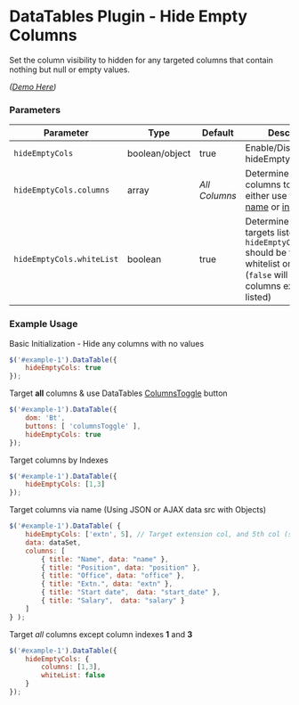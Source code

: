 # DataTables Plugin - Hide Empty Columns #

Set the column visibility to hidden for any targeted columns that contain nothing but null or empty values.

*([Demo Here](http://www.linuxdigest.org/misc/script_examples/DataTables-Hide-Empty-Columns/examples/))*

### Parameters ###
Parameter 			      | Type 		   | Default  	   | Description
------------------------- | -------------- | ------------- | ------------
`hideEmptyCols`  		  | boolean/object | true	       | Enable/Disable hideEmptyCols plugin
`hideEmptyCols.columns`   | array		   | *All Columns* | Determine which columns to target, can either use the [column name](http://datatables.net/reference/option/columns.name) or [index](http://datatables.net/reference/api/column().index())
`hideEmptyCols.whiteList` |	boolean 	   | true 		   | Determine if the targets listed in `hideEmptyCols.columns` should be treated as a whitelist or blacklist (`false` will target all columns except those listed)


### Example Usage ###

Basic Initialization - Hide any columns with no values
```javascript
$('#example-1').DataTable({
    hideEmptyCols: true
});
```

Target **all** columns & use DataTables [ColumnsToggle](https://datatables.net/reference/button/columnsToggle) button
```javascript
$('#example-1').DataTable({
    dom: 'Bt',
    buttons: [ 'columnsToggle' ],
    hideEmptyCols: true
});
```

Target columns by Indexes
```javascript
$('#example-1').DataTable({
    hideEmptyCols: [1,3] 
});
```

Target columns via name (Using JSON or AJAX data src with Objects)
```javascript
$('#example-1').DataTable( {
    hideEmptyCols: ['extn', 5], // Target extension col, and 5th col (salary)
    data: dataSet,
    columns: [
        { title: "Name", data: "name" },
        { title: "Position", data: "position" },
        { title: "Office", data: "office" },
        { title: "Extn.", data: "extn" },
        { title: "Start date",  data: "start_date" },
        { title: "Salary",  data: "salary" }
    ]
} );
```

Target *all* columns except column indexes **1** and **3**
```javascript
$('#example-1').DataTable({
    hideEmptyCols: {
    	columns: [1,3],
    	whiteList: false
    }
});
```